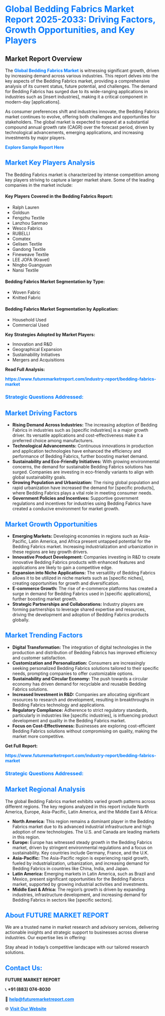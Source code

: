 <h1 style="color: #007BFF;">Global Bedding Fabrics Market Report 2025-2033: Driving Factors, Growth Opportunities, and Key Players</h1>

<section id="overview">
<h2>Market Report Overview</h2>
<p>The <a href="https://www.futuremarketreport.com/industry-report/bedding-fabrics-market" style="color: #007BFF; text-decoration: none;"><strong>Global Bedding Fabrics Market</strong></a> is witnessing significant growth, driven by increasing demand across various industries. This report delves into the key aspects of the Bedding Fabrics market, providing a comprehensive analysis of its current status, future potential, and challenges. The demand for Bedding Fabrics has surged due to its wide-ranging applications in industries such as [insert industries], making it a critical component in modern-day [applications].</p>
<p>As consumer preferences shift and industries innovate, the Bedding Fabrics market continues to evolve, offering both challenges and opportunities for stakeholders. The global market is expected to expand at a substantial compound annual growth rate (CAGR) over the forecast period, driven by technological advancements, emerging applications, and increasing investments by major players.</p>
</section>

<section id="overview">
<p><a href="https://www.futuremarketreport.com/request-sample/reportId=96606" style="color: #007BFF; text-decoration: none;"><strong>Explore Sample Report Here</strong></a></p>
</section>

<section id="key-players">
<h2 style="color: #007BFF;">Market Key Players Analysis</h2>
<p>The Bedding Fabrics market is characterized by intense competition among key players striving to capture a larger market share. Some of the leading companies in the market include:</p>
<h4>Key Players Covered in the Bedding Fabrics Report:</h4>
<ul><li>Ralph Lauren</li><li>Goldsun</li><li>Fengzhu Textile</li><li>Lanzhou Sanmao</li><li>Wesco Fabrics</li><li>RUBELLI</li><li>Comatex</li><li>Gelisen Textile</li><li>Gandong Textile</li><li>Fineweave Textile</li><li>LEE JOFA (Kravet)</li><li>Ningbo Guangyuan</li><li>Nansi Textile</li></ul>
<h4>Bedding Fabrics Market Segmentation by Type:</h4>
<ul><li>Woven Fabric</li><li>Knitted Fabric</li></ul>

<h4>Bedding Fabrics Market Segmentation by Application:</h4>
<ul><li>Household Used</li><li>Commercial Used</li></ul>
<p><strong>Key Strategies Adopted by Market Players:</strong></p>
<ul>
<li>Innovation and R&D</li>
<li>Geographical Expansion</li>
<li>Sustainability Initiatives</li>
<li>Mergers and Acquisitions</li>
</ul>
</section>

<section>
<p><strong>Read Full Analysis: </strong></p><a href="https://www.futuremarketreport.com/industry-report/bedding-fabrics-market" style="color: #007BFF; text-decoration: none;"><strong>https://www.futuremarketreport.com/industry-report/bedding-fabrics-market</strong></a>
<h3 style="color: #007BFF;">Strategic Questions Addressed:</h3>
</section>

<section id="driving-factors">
<h2 style="color: #007BFF;">Market Driving Factors</h2>
<ul>
<li><strong>Rising Demand Across Industries:</strong> The increasing adoption of Bedding Fabrics in industries such as [specific industries] is a major growth driver. Its versatile applications and cost-effectiveness make it a preferred choice among manufacturers.</li>
<li><strong>Technological Advancements:</strong> Continuous innovations in production and application technologies have enhanced the efficiency and performance of Bedding Fabrics, further boosting market demand.</li>
<li><strong>Sustainability and Eco-Friendly Initiatives:</strong> With growing environmental concerns, the demand for sustainable Bedding Fabrics solutions has surged. Companies are investing in eco-friendly variants to align with global sustainability goals.</li>
<li><strong>Growing Population and Urbanization:</strong> The rising global population and rapid urbanization have increased the demand for [specific products], where Bedding Fabrics plays a vital role in meeting consumer needs.</li>
<li><strong>Government Policies and Incentives:</strong> Supportive government regulations and incentives for industries using Bedding Fabrics have created a conducive environment for market growth.</li>
</ul>
</section>

<section id="growth-opportunities">
<h2 style="color: #007BFF;">Market Growth Opportunities</h2>
<ul>
<li><strong>Emerging Markets:</strong> Developing economies in regions such as Asia-Pacific, Latin America, and Africa present untapped potential for the Bedding Fabrics market. Increasing industrialization and urbanization in these regions are key growth drivers.</li>
<li><strong>Innovative Product Development:</strong> Companies investing in R&D to create innovative Bedding Fabrics products with enhanced features and applications are likely to gain a competitive edge.</li>
<li><strong>Expansion into Niche Applications:</strong> The versatility of Bedding Fabrics allows it to be utilized in niche markets such as [specific niches], creating opportunities for growth and diversification.</li>
<li><strong>E-commerce Growth:</strong> The rise of e-commerce platforms has created a surge in demand for Bedding Fabrics used in [specific applications], further boosting market growth.</li>
<li><strong>Strategic Partnerships and Collaborations:</strong> Industry players are forming partnerships to leverage shared expertise and resources, driving the development and adoption of Bedding Fabrics products globally.</li>
</ul>
</section>

<section id="trending-factors">
<h2 style="color: #007BFF;">Market Trending Factors</h2>
<ul>
<li><strong>Digital Transformation:</strong> The integration of digital technologies in the production and distribution of Bedding Fabrics has improved efficiency and customer satisfaction.</li>
<li><strong>Customization and Personalization:</strong> Consumers are increasingly seeking personalized Bedding Fabrics solutions tailored to their specific needs, prompting companies to offer customizable options.</li>
<li><strong>Sustainability and Circular Economy:</strong> The push towards a circular economy has driven demand for recyclable and reusable Bedding Fabrics solutions.</li>
<li><strong>Increased Investment in R&D:</strong> Companies are allocating significant resources to research and development, resulting in breakthroughs in Bedding Fabrics technology and applications.</li>
<li><strong>Regulatory Compliance:</strong> Adherence to strict regulatory standards, particularly in industries like [specific industries], is influencing product development and quality in the Bedding Fabrics market.</li>
<li><strong>Focus on Cost-Effectiveness:</strong> Businesses are exploring cost-efficient Bedding Fabrics solutions without compromising on quality, making the market more competitive.</li>
</ul>
</section>

<section>
<p><strong>Get Full Report: </strong></p><a href="https://www.futuremarketreport.com/industry-report/bedding-fabrics-market" style="color: #007BFF; text-decoration: none;"><strong>https://www.futuremarketreport.com/industry-report/bedding-fabrics-market</strong></a>
<h3 style="color: #007BFF;">Strategic Questions Addressed:</h3>
</section>


<section id="regional-analysis">
<h2 style="color: #007BFF;">Market Regional Analysis</h2>
<p>The global Bedding Fabrics market exhibits varied growth patterns across different regions. The key regions analyzed in this report include North America, Europe, Asia-Pacific, Latin America, and the Middle East & Africa:</p>
<ul>
<li><strong>North America:</strong> This region remains a dominant player in the Bedding Fabrics market due to its advanced industrial infrastructure and high adoption of new technologies. The U.S. and Canada are leading markets in this region.</li>
<li><strong>Europe:</strong> Europe has witnessed steady growth in the Bedding Fabrics market, driven by stringent environmental regulations and a focus on sustainability. Key countries include Germany, France, and the U.K.</li>
<li><strong>Asia-Pacific:</strong> The Asia-Pacific region is experiencing rapid growth, fueled by industrialization, urbanization, and increasing demand for Bedding Fabrics in countries like China, India, and Japan.</li>
<li><strong>Latin America:</strong> Emerging markets in Latin America, such as Brazil and Mexico, present significant opportunities for the Bedding Fabrics market, supported by growing industrial activities and investments.</li>
<li><strong>Middle East & Africa:</strong> The region’s growth is driven by expanding industries, infrastructure development, and increasing demand for Bedding Fabrics in sectors like [specific sectors].</li>
</ul>
</section>

<footer>
<h2 style="color: #007BFF;">About FUTURE MARKET REPORT</h2>
<p>We are a trusted name in market research and advisory services, delivering actionable insights and strategic support to businesses across diverse industries. Our expertise lies in offering:</p>

<p>Stay ahead in today’s competitive landscape with our tailored research solutions.</p>

<h2 style="color: #007BFF;">Contact Us:</h2>
<p><strong>FUTURE MARKET REPORT</strong></p>
<p>📞 <strong>+91 (883) 074-8030</strong></p>
<p>📧 <strong><a href="mailto:help@futuremarketreport.com" style="color: #007BFF;">help@futuremarketreport.com</a></strong></p>
<p>🌐 <strong><a href="https://www.futuremarketreport.com/" style="color: #007BFF;">Visit Our Website</a></strong></p>
</footer>